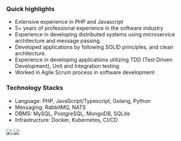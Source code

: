 ### Quick highlights
- Extensive experience in PHP and Javascript
- 5+ years of professional experience in the software industry
- Experience in developing distributed systems using microservice architecture and message passing.
- Developed applications by following SOLID principles, and clean architecture.
- Experience in developing applications utilizing TDD (Test Driven Development), Unit and Integration testing 
- Worked in Agile Scrum process in software development

### Technology Stacks
- Language: PHP, JavaScript/Typescript, Golang, Python
- Messaging: RabbitMQ, NATS
- DBMS: MySQL, PostgreSQL, MongoDB, SQLite
- Infrastructure: Docker, Kubernetes, CI/CD

<a href="https://github.com/iamahless">
  <img align="center" src="https://github-readme-stats.vercel.app/api?username=iamahless&theme=nord&show_icons=true&count_private=true&hide=contribs&line_height=40" />
</a>
<a href="https://github.com/iamahless">
  <img align="center" src="https://github-readme-stats.vercel.app/api/top-langs/?username=iamahless&theme=nord&langs_count=4&hide=javascript,html,css,blade,vue,scss,shell,handlebars,dart,java,rust" />
</a>
